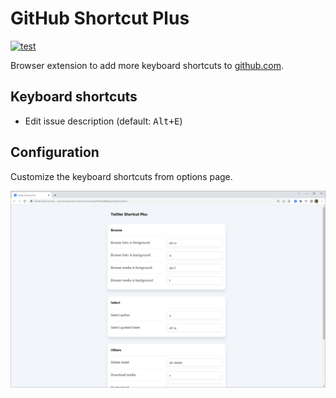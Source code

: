 # GitHub Shortcut Plus

[![test](https://github.com/r7kamura/github-shortcut-plus/actions/workflows/test.yml/badge.svg)](https://github.com/r7kamura/github-shortcut-plus/actions/workflows/test.yml)

Browser extension to add more keyboard shortcuts to [github.com](https://github.com/).

## Keyboard shortcuts

- Edit issue description (default: <kbd>Alt+E</kbd>)

## Configuration

Customize the keyboard shortcuts from options page.

![](images/screenshot.png)
